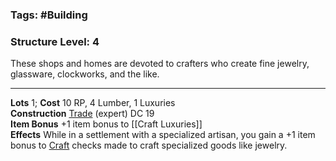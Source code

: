### Tags: #Building 
### Structure Level: 4

These shops and homes are devoted to crafters who create fine jewelry, glassware, clockworks, and the like.

---

**Lots** 1; **Cost** 10 RP, 4 Lumber, 1 Luxuries  
**Construction** [Trade](https://2e.aonprd.com/Skills.aspx?ID=31) (expert) DC 19  
**Item Bonus** +1 item bonus to [[Craft Luxuries]]  
**Effects** While in a settlement with a specialized artisan, you gain a +1 item bonus to [Craft](https://2e.aonprd.com/Actions.aspx?ID=43) checks made to craft specialized goods like jewelry.